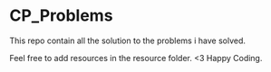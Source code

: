 # CP_Problems
This repo contain all the solution to the problems i have solved. 

Feel free to add resources in the resource folder. <3 Happy Coding.
